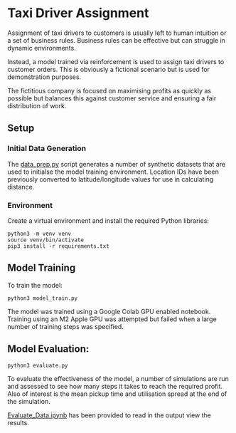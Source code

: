 # Taxi Driver Assignment
Assignment of taxi drivers to customers is usually left to human intuition or a set of 
business rules. Business rules can be effective but can struggle in dynamic environments. 

Instead, a model trained via reinforcement is used to assign taxi drivers to customer orders. This is 
obviously a fictional scenario but is used for demonstration purposes. 

The fictitious company is focused on maximising profits as quickly as possible but balances this 
against customer service and ensuring a fair distribution of work.

## Setup
### Initial Data Generation
The [data_prep.py](data_prep.py) script generates a number of synthetic datasets that are used 
to initialse the model training environment. Location IDs have been previously converted to 
latitude/longitude values for use in calculating distance.

### Environment

Create a virtual environment and install the required Python libraries:

```shell
python3 -m venv venv
source venv/bin/activate
pip3 install -r requirements.txt
```

## Model Training
To train the model:

```shell
python3 model_train.py
```

The model was trained using a Google Colab GPU enabled notebook. Training using an M2 Apple GPU was attempted 
but failed when a large number of training steps was specified. 

## Model Evaluation:

```shell
python3 evaluate.py
```

To evaluate the effectiveness of the model, a number of simulations are run and assessed to see how 
many steps it takes to reach the required profit. Also of interest is the mean pickup time and utilisation 
spread at the end of the simulation.

[Evaluate_Data.ipynb](Evaluate_Data.ipynb) has been provided to read in the output view the results. 
